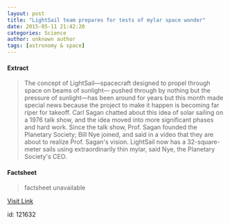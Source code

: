 ```yaml
---
layout: post
title: "LightSail team prepares for tests of mylar space wonder"
date: 2015-05-11 21:42:20
categories: Science
author: unknown author
tags: [astronomy & space]
---
```



#### Extract
>The concept of LightSail—spacecraft designed to propel through space on beams of sunlight— pushed through by nothing but the pressure of sunlight—has been around for years but this month made special news because the project to make it happen is becoming far riper for takeoff. Carl Sagan chatted about this idea of solar sailing on a 1976 talk show, and the idea moved into more significant phases and hard work. Since the talk show, Prof. Sagan founded the Planetary Society; Bill Nye joined, and said in a video that they are about to realize Prof. Sagan's vision. LightSail now has a 32-square-meter sails using extraordinarily thin mylar, said Nye, the Planetary Society's CEO.

#### Factsheet
>factsheet unavailable

[Visit Link](http://phys.org/news350584917.html)

id:  121632
